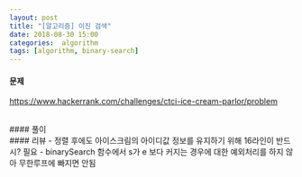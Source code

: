 ```yaml
---
layout: post
title: "[알고리즘] 이진 검색"
date: 2018-08-30 15:00
categories:  algorithm
tags: [algorithm, binary-search]
---
```

#### 문제
<https://www.hackerrank.com/challenges/ctci-ice-cream-parlor/problem>

<br>
#### 풀이
<script src="https://gist.github.com/min9nim/42e33306341c02889a8c33ffe9da0661.js"></script>

<br>
#### 리뷰
- 정렬 후에도 아이스크림의 아이디값 정보를 유지하기 위해 16라인이 반드시? 필요
- binarySearch 함수에서 s가 e 보다 커지는 경우에 대한 예외처리를 하지 않아 무한루프에 빠지면 안됨


